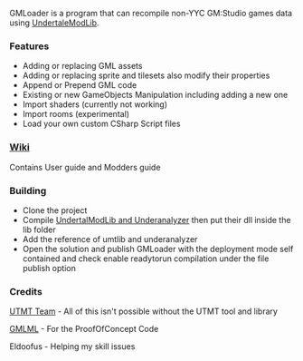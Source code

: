 GMLoader is a program that can recompile non-YYC GM:Studio games data using [UndertaleModLib](https://github.com/krzys-h/UndertaleModTool).

### Features
* Adding or replacing GML assets
* Adding or replacing sprite and tilesets also modify their properties
* Append or Prepend GML code
* Existing or new GameObjects Manipulation including adding a new one
* Import shaders (currently not working)
* Import rooms (experimental)
* Load your own custom CSharp Script files

### [Wiki](https://github.com/Senjay-id/GMLoader/wiki)
Contains User guide and Modders guide

### Building
* Clone the project
* Compile [UndertalModLib and Underanalyzer](https://github.com/krzys-h/UndertaleModTool) then put their dll inside the lib folder
* Add the reference of umtlib and underanalyzer
* Open the solution and publish GMLoader with the deployment mode self contained and check enable readytorun compilation under the file publish option
### Credits
[UTMT Team](https://github.com/krzys-h/UndertaleModTool) - All of this isn't possible without the UTMT tool and library

[GMLML](https://github.com/BlurOne-GIT/GML-Mod-Loader) - For the ProofOfConcept Code

Eldoofus - Helping my skill issues
